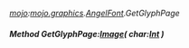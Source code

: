 _[mojo](../../modules/mojo/mojo-module.md):[mojo.graphics](../../modules/mojo/mojo-graphics.md).[AngelFont](../../modules/mojo/mojo-graphics-angelfont.md).GetGlyphPage_
##### Method GetGlyphPage:[Image](../../modules/mojo/mojo-graphics-image.md)( char:[Int](../../modules/wonkey/wonkey-types-int.md) )
